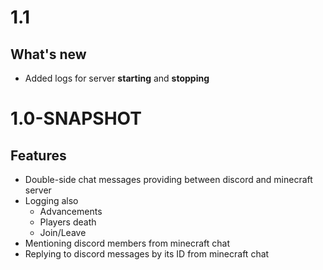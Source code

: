 # 1.1
## What's new
* Added logs for server **starting** and **stopping**

# 1.0-SNAPSHOT
## Features
* Double-side chat messages providing between discord and minecraft server
* Logging also
  * Advancements
  * Players death
  * Join/Leave
* Mentioning discord members from minecraft chat
* Replying to discord messages by its ID from minecraft chat
